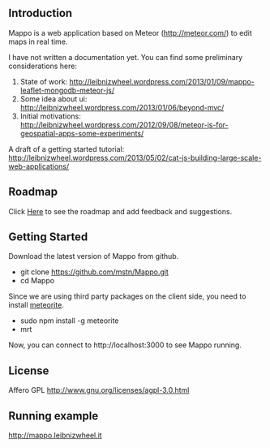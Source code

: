 ## Introduction

Mappo is a web application based on Meteor (http://meteor.com/) to edit maps in real time.

I have not written a documentation yet. You can find some preliminary considerations here:

1. State of work: http://leibnizwheel.wordpress.com/2013/01/09/mappo-leaflet-mongodb-meteor-js/
2. Some idea about ui: http://leibnizwheel.wordpress.com/2013/01/06/beyond-mvc/
3. Initial motivations: http://leibnizwheel.wordpress.com/2012/09/08/meteor-js-for-geospatial-apps-some-experiments/

A draft of a getting started tutorial: http://leibnizwheel.wordpress.com/2013/05/02/cat-js-building-large-scale-web-applications/

## Roadmap

Click [Here](https://trello.com/board/mappo-roadmap/51838793a5a3850979002812) to see the roadmap and add feedback and suggestions.

## Getting Started

Download the latest version of Mappo from github.

* git clone https://github.com/mstn/Mappo.git
* cd Mappo

Since we are using third party packages on the client side, you need to install [meteorite](http://oortcloud.github.io/meteorite/).

* sudo npm install -g meteorite
* mrt

Now, you can connect to http://localhost:3000 to see Mappo running.


## License

Affero GPL
http://www.gnu.org/licenses/agpl-3.0.html


## Running example

http://mappo.leibnizwheel.it
